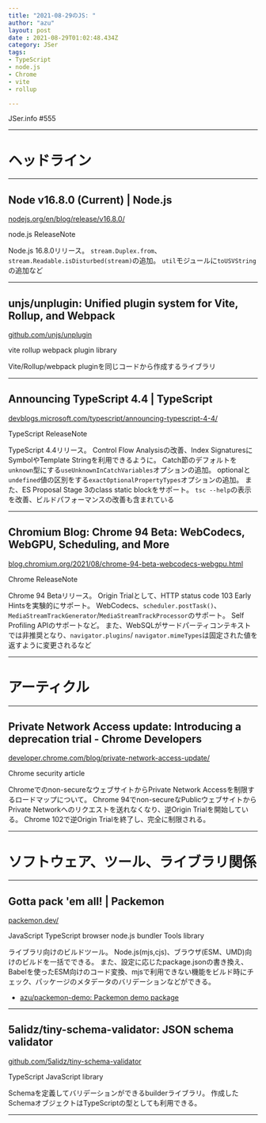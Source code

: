 ```yaml
---
title: "2021-08-29のJS: "
author: "azu"
layout: post
date : 2021-08-29T01:02:48.434Z
category: JSer
tags:
- TypeScript
- node.js
- Chrome
- vite
- rollup

---
```


JSer.info #555

----

<h1 class="site-genre">ヘッドライン</h1>

----

## Node v16.8.0 (Current) | Node.js
[nodejs.org/en/blog/release/v16.8.0/](https://nodejs.org/en/blog/release/v16.8.0/ "Node v16.8.0 (Current) | Node.js")
<p class="jser-tags jser-tag-icon"><span class="jser-tag">node.js</span> <span class="jser-tag">ReleaseNote</span></p>

Node.js 16.8.0リリース。
`stream.Duplex.from`、 `stream.Readable.isDisturbed(stream)`の追加。
`util`モジュールに`toUSVString`の追加など


----

## unjs/unplugin: Unified plugin system for Vite, Rollup, and Webpack
[github.com/unjs/unplugin](https://github.com/unjs/unplugin "unjs/unplugin: Unified plugin system for Vite, Rollup, and Webpack")
<p class="jser-tags jser-tag-icon"><span class="jser-tag">vite</span> <span class="jser-tag">rollup</span> <span class="jser-tag">webpack</span> <span class="jser-tag">plugin</span> <span class="jser-tag">library</span></p>

Vite/Rollup/webpack pluginを同じコードから作成するライブラリ


----

## Announcing TypeScript 4.4 | TypeScript
[devblogs.microsoft.com/typescript/announcing-typescript-4-4/](https://devblogs.microsoft.com/typescript/announcing-typescript-4-4/ "Announcing TypeScript 4.4 | TypeScript")
<p class="jser-tags jser-tag-icon"><span class="jser-tag">TypeScript</span> <span class="jser-tag">ReleaseNote</span></p>

TypeScript 4.4リリース。
Control Flow Analysisの改善、Index SignaturesにSymbolやTemplate Stringを利用できるように。
Catch節のデフォルトを`unknown`型にする`useUnknownInCatchVariables`オプションの追加。
optionalと`undefined`値の区別をする`exactOptionalPropertyTypes`オプションの追加。
また、ES Proposal Stage 3のclass static blockをサポート。
`tsc --help`の表示を改善、ビルドパフォーマンスの改善も含まれている


----

## Chromium Blog: Chrome 94 Beta: WebCodecs, WebGPU, Scheduling, and More
[blog.chromium.org/2021/08/chrome-94-beta-webcodecs-webgpu.html](https://blog.chromium.org/2021/08/chrome-94-beta-webcodecs-webgpu.html "Chromium Blog: Chrome 94 Beta: WebCodecs, WebGPU, Scheduling, and More")
<p class="jser-tags jser-tag-icon"><span class="jser-tag">Chrome</span> <span class="jser-tag">ReleaseNote</span></p>

Chrome 94 Betaリリース。
Origin Trialとして、HTTP status code 103 Early Hintsを実験的にサポート。
WebCodecs、`scheduler.postTask()`、`MediaStreamTrackGenerator`/`MediaStreamTrackProcessor`のサポート。
Self Profiling APIのサポートなど。
また、WebSQLがサードパーティコンテキストでは非推奨となり、`navigator.plugins`/ `navigator.mimeTypes`は固定された値を返すように変更されるなど


----
<h1 class="site-genre">アーティクル</h1>

----

## Private Network Access update: Introducing a deprecation trial - Chrome Developers
[developer.chrome.com/blog/private-network-access-update/](https://developer.chrome.com/blog/private-network-access-update/ "Private Network Access update: Introducing a deprecation trial - Chrome Developers")
<p class="jser-tags jser-tag-icon"><span class="jser-tag">Chrome</span> <span class="jser-tag">security</span> <span class="jser-tag">article</span></p>

Chromeでのnon-secureなウェブサイトからPrivate Network Accessを制限するロードマップについて。
Chrome 94でnon-secureなPublicウェブサイトからPrivate Networkへのリクエストを送れなくなり、逆Origin Trialを開始している。
Chrome 102で逆Origin Trialを終了し、完全に制限される。


----
<h1 class="site-genre">ソフトウェア、ツール、ライブラリ関係</h1>

----

## Gotta pack &#039;em all! | Packemon
[packemon.dev/](https://packemon.dev/ "Gotta pack &#039;em all! | Packemon")
<p class="jser-tags jser-tag-icon"><span class="jser-tag">JavaScript</span> <span class="jser-tag">TypeScript</span> <span class="jser-tag">browser</span> <span class="jser-tag">node.js</span> <span class="jser-tag">bundler</span> <span class="jser-tag">Tools</span> <span class="jser-tag">library</span></p>

ライブラリ向けのビルドツール。
Node.js(mjs,cjs)、ブラウザ(ESM、UMD)向けのビルドを一括でできる。
また、設定に応じたpackage.jsonの書き換え、Babelを使ったESM向けのコード変換、mjsで利用できない機能をビルド時にチェック、パッケージのメタデータのバリデーションなどができる。

- [azu/packemon-demo: Packemon demo package](https://github.com/azu/packemon-demo "azu/packemon-demo: Packemon demo package")

----

## 5alidz/tiny-schema-validator: JSON schema validator
[github.com/5alidz/tiny-schema-validator](https://github.com/5alidz/tiny-schema-validator "5alidz/tiny-schema-validator: JSON schema validator")
<p class="jser-tags jser-tag-icon"><span class="jser-tag">TypeScript</span> <span class="jser-tag">JavaScript</span> <span class="jser-tag">library</span></p>

Schemaを定義してバリデーションができるbuilderライブラリ。
作成したSchemaオブジェクトはTypeScriptの型としても利用できる。


----
